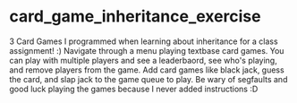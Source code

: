 # card_game_inheritance_exercise
3 Card Games I programmed when learning about inheritance for a class assignment! :)
Navigate through a menu playing textbase card games. You can play with multiple players and see a leaderbaord, see who's playing, and remove players from the game. Add card games like black jack, guess the card, and slap jack to the game queue to play. Be wary of segfaults and good luck playing the games because I never added instructions :D
